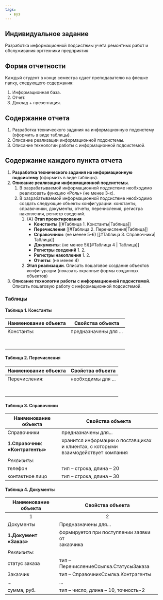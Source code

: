 ```yaml
---
tags:
  - вуз
---
```


## Индивидуальное задание
Разработка информационной подсистемы учета ремонтных работ и обслуживания оргтехники предприятия

## Форма отчетности  
Каждый студент в конце семестра сдает преподавателю на флешке папку, следующего содержания:  
1. Информационная база.  
2. Отчет.  
3. Доклад + презентация.  
## Содержание отчета  
1. Разработка технического задания на информационную подсистему (оформить в виде таблицы).  
2. Описание реализации информационной подсистемы.  
3. Описание технологии работы с информационной подсистемой.  
## Содержание каждого пункта отчета  
1. **Разработка технического задания на информационную подсистему** (оформить в виде таблицы).  
2. **Описание реализации информационной подсистемы**.  
    1. В разрабатываемой информационной подсистеме необходимо реализовать функцию «Роль» (не менее 3-х).
    2. В разрабатываемой информационной подсистеме необходимо создать следующие объекты конфигурации: константы, справочники, документы, отчеты, перечисления, регистра накопления, регистр сведений.
        1. {A} **Этап проектирования**  
            - **Константы** [[#Таблица 1. Константы|Таблица]]
            - **Перечисления** [[#Таблица 2. Перечисления|Таблица]]
            - **Справочники**: (не менее 5-6) [[#Таблица 3. Справочники|Таблица]]
            - **Документы**: (не менее 5)[[#Таблица 4 | Таблица]]
            - **Регистры сведений**
                 1.
                 2.
            - **Регистры накопления**
                1.
                2.
            - **Отчеты**: (не менее 4)
        2. **Этап реализации**. Описать пошаговое создание объектов конфигурации (показать экранные формы созданных объектов)
3. **Описание технологии работы с информационной подсистемой**. Описать пошаговую работу с информационной подсистемой.







### Таблицы
#### Таблица 1. Константы

| Наименование объекта | Свойства объекта |
| ---- | ---- |
| Константы: | предназначены для ... |
| <p></p> |  |
| <p></p> |  |

#### Таблица 2. Перечисления

| Наименование объекта | Свойства объекта |
| ---- | ---- |
| Перечисления: | необходимы для ... |
| <p></p> |  |
| <p></p> |  |

#### Таблица 3. Справочники
| Наименование объекта | Свойства объекта |
| ---- | ---- |
| Справочники | предназначены для... |
| **1.Справочник «Контрагенты»** | хранится информации о поставщиках и клиентах, с которыми взаимодействует компания |
| *Реквизиты:* |  |
| телефон | тип – строка, длина – 20 |
| контактное лицо | тип – строка, длина – 30 |

#### Таблица 4. Документы

| Наименование объекта | Свойства объекта |
| ---- | ---- |
| <center>1</center> | <center>2</center> |
| Документы | Предназначены для... |
| **1.Документ «Заказ»** | формируется при поступлении заявки от  <br>заказчика |
| *Реквизиты:* |  |
| статус заказа | тип – ПеречислениеСсылка.СтатусыЗаказа |
| Заказчик | тип – СправочникСсылка.Контрагенты |
| ... | ... |
| сумма, руб. | тип – число, длина – 10, точность-2 |